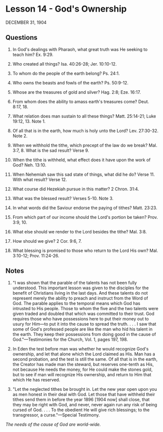 # Lesson 14 - God's Ownership

DECEMBER 31, 1904

## Questions

1. In God's dealings with Pharaoh, what great truth was He seeking to teach him? Ex. 9:29.

2. Who created all things? Isa. 40:26-28; Jer. 10:10-12.

3. To whom do the people of the earth belong? Ps. 24:1.

4. Who owns the beasts and fowls of the earth? Ps. 50:9-12.

5. Whose are the treasures of gold and silver? Hag. 2:8; Eze. 16:17.

6. From whom does the ability to amass earth's treasures come? Deut. 8:17, 18.

7. What relation does man sustain to all these things? Matt. 25:14-21; Luke 19:12, 13. Note 1.

8. Of all that is in the earth, how much is holy unto the Lord? Lev. 27:30-32. Note 2.

9. When we withhold the tithe, which precept of the law do we break? Mal. 3:7, 8. What is the sad result? Verse 9.

10. When the tithe is withheld, what effect does it have upon the work of God? Neh. 13:10.

11. When Nehemiah saw this sad state of things, what did he do? Verse 11. With what result? Verse 12.

12. What course did Hezekiah pursue in this matter? 2 Chron. 31:4.

13. What was the blessed result? Verses 5-10. Note 3.

14. In what words did the Saviour endorse the paying of tithes? Matt. 23:23.

15. From which part of our income should the Lord's portion be taken? Prov. 3:9, 10.

16. What else should we render to the Lord besides the tithe? Mal. 3:8.

17. How should we give? 2 Cor. 9:6, 7.

18. What blessing is promised to those who return to the Lord His own? Mal. 3:10-12; Prov. 11:24-26.

## Notes

1. "I was shown that the parable of the talents has not been fully understood. This important lesson was given to the disciples for the benefit of Christians living in the last days. And these talents do not represent merely the ability to preach and instruct from the Word of God. The parable applies to the temporal means which God has intrusted to His people. Those to whom the five and the two talents were given traded and doubled that which was committed to their trust. God requires those who have possessions here to put their money out to usury for Him—to put it into the cause to spread the truth. . . . I saw that some of God's professed people are like the man who hid his talent in the earth. They keep their possessions from doing good in the cause of God."—Testimonies for the Church, Vol. 1, pages 197, 198.

2. In Eden the test before man was whether he would recognize God's ownership, and let that alone which the Lord claimed as His. Man has a second probation, and the test is still the same. Of all that is in the earth, the Creator has made man the steward, but reserves one-tenth as His, not because He needs the money, for He could make the stones gold, but to see if man will recognize His ownership, and return to Him that which He has reserved.

3. "Let the neglected tithes be brought in. Let the new year open upon you as men honest in their deal with God. Let those that have withheld their tithes send them in before the year 1896 [1904 now] shall close, that they may be right with God, and never, never again run any risk of being cursed of God. . . . To the obedient He will give rich blessings; to the transgressor, a curse."—Special Testimony.

*The needs of the cause of God are world-wide.*